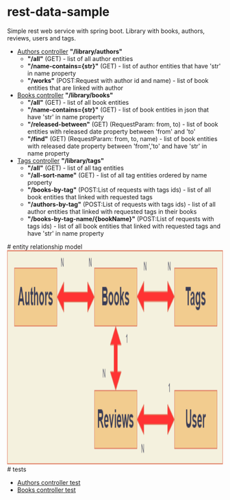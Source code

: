 # rest-data-sample
Simple rest web service with spring boot. Library with books, authors, reviews, users and tags.
<ul>
  <li><a href="src/main/java/rest/data/sample/authors/">Authors controller</a> <b>"/library/authors"</b><ul>
                        <li><b>"/all"</b> (GET) - list of all author entities</li>
                        <li><b>"/name-contains={str}"</b> (GET) - list of author entities that have 'str' in name property</li>
                        <li><b>"/works"</b> (POST:Request with author id and name) - list of book entities that are linked with author</li>
                      </ul>
  </li>
  
  <li><a href="src/main/java/rest/data/sample/books/">Books controller</a> <b>"/library/books"</b><ul>
                        <li><b>"/all"</b> (GET) - list of all book entities</li>
                        <li><b>"/name-contains={str}"</b> (GET) - list of book entities in json that have 'str' in name property</li>
                        <li><b>"/released-between"</b> (GET) (RequestParam: from, to) - list of book entities with released date property between 'from' and 'to'</li>
                        <li><b>"/find"</b> (GET) (RequestParam: from, to, name) - list of book entities with released date property between 'from','to' and have 'str' in name property</li>
                      </ul>
  </li>
  
  <li><a href="src/main/java/rest/data/sample/tags/">Tags controller</a> <b>"/library/tags"</b> <ul>
                        <li><b>"/all"</b> (GET) - list of all tag entities</li>
                        <li><b>"/all-sort-name"</b> (GET) - list of all tag entities ordered by name property</li>
                        <li><b>"/books-by-tag"</b> (POST:List of requests with tags ids) - list of all book entities that linked with requested tags</li>
                        <li><b>"/authors-by-tag"</b> (POST:List of requests with tags ids) - list of all author entities that linked with requested tags in their books</li>
                        <li><b>"/books-by-tag-name/{bookName}"</b> (POST:List of requests with tags ids) - list of all book entities that linked with requested tags and have 'str' in name property</li>
                      </ul>
  </li>
  
  
</ul>
# entity relationship model
<img src="diag.png" width="800" height="500"/>
# tests
 <ul>
      <li><a href="src/test/java/rest/data/sample/AuthorsControllerTests.java">Authors controller test</a></li>
      <li><a href="src/test/java/rest/data/sample/BooksControllerTests.java">Books controller test</a></li>
</ul>
